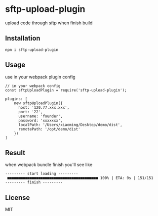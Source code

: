 # sftp-upload-plugin
upload code through sftp when finish build

## Installation
```$xslt
npm i sftp-upload-plugin
```

## Usage
use in your webpack plugin config
```
// in your webpack config
const sftpUploadPlugin = require('sftp-upload-plugin');

plugins: [
    new sftpUploadPlugin({
      host: '120.77.xxx.xxx',
      port: '22',
      username: 'founder',
      password: 'xxxxxxx',
      localPath: '/Users/xiaoming/Desktop/demo/dist',
      remotePath: '/opt/demo/dist'
    })
]
```

## Result

when webpack bundle finish you'll see like

```$xslt
--------- start loading ---------
 ■■■■■■■■■■■■■■■■■■■■■■■■■■■■■■■■■■■■■■■■■ 100% | ETA: 0s | 151/151
--------- finish ---------

```

## License
MIT

